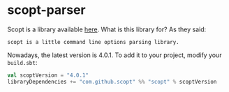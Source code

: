 # scopt-parser

Scopt is a library available [here](https://github.com/scopt/scopt).
What is this library for? As they said:

`scopt is a little command line options parsing library.`

Nowadays, the latest version is 4.0.1. To add it to your project, modify your `build.sbt`:

```scala
val scoptVersion = "4.0.1"
libraryDependencies += "com.github.scopt" %% "scopt" % scoptVersion
```